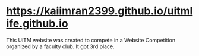 # https://kaiimran2399.github.io/uitmlife.github.io
 
This UiTM website was created to compete in a Website Competition organized by a faculty club. It got 3rd place.

